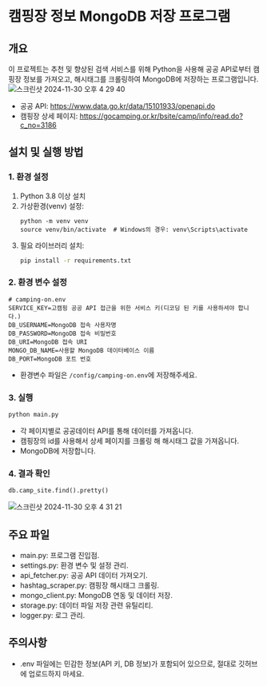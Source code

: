 # 캠핑장 정보 MongoDB 저장 프로그램

## 개요
이 프로젝트는 추천 및 향상된 검색 서비스를 위해  Python을 사용해 공공 API로부터 캠핑장 정보를 가져오고, 해시태그를 크롤링하여 MongoDB에 저장하는 프로그램입니다.
![스크린샷 2024-11-30 오후 4 29 40](https://github.com/user-attachments/assets/71721a38-7025-41f7-89e1-9668c8f6b51b)

- 공공 API: https://www.data.go.kr/data/15101933/openapi.do
- 캠핑장 상세 페이지: https://gocamping.or.kr/bsite/camp/info/read.do?c_no=3186
## 설치 및 실행 방법

### 1. 환경 설정
1. Python 3.8 이상 설치
2. 가상환경(venv) 설정:
   ```bash
   python -m venv venv
   source venv/bin/activate  # Windows의 경우: venv\Scripts\activate
   ```
3. 필요 라이브러리 설치:
    ```bash
    pip install -r requirements.txt
    ```
   

### 2. 환경 변수 설정
```
# camping-on.env
SERVICE_KEY=고캠핑 공공 API 접근을 위한 서비스 키(디코딩 된 키를 사용하셔야 합니다.)
DB_USERNAME=MongoDB 접속 사용자명
DB_PASSWORD=MongoDB 접속 비밀번호
DB_URI=MongoDB 접속 URI
MONGO_DB_NAME=사용할 MongoDB 데이터베이스 이름
DB_PORT=MongoDB 포트 번호
```
- 환경변수 파일은 `/config/camping-on.env`에 저장해주세요.


### 3. 실행
```bash
python main.py
```
- 각 페이지별로 공공데이터 API를 통해 데이터를 가져옵니다.
- 캠핑장의 id를 사용해서 상세 페이지를 크롤링 해 해시태그 값을 가져옵니다.
- MongoDB에 저장합니다.


### 4. 결과 확인
```sql
db.camp_site.find().pretty()
```
![스크린샷 2024-11-30 오후 4 31 21](https://github.com/user-attachments/assets/51c55148-6e36-428c-a656-b09adfab67f1)


## 주요 파일
- main.py: 프로그램 진입점.
- settings.py: 환경 변수 및 설정 관리.
- api_fetcher.py: 공공 API 데이터 가져오기.
- hashtag_scraper.py: 캠핑장 해시태그 크롤링.
- mongo_client.py: MongoDB 연동 및 데이터 저장.
- storage.py: 데이터 파일 저장 관련 유틸리티.
- logger.py: 로그 관리.


## 주의사항
- .env 파일에는 민감한 정보(API 키, DB 정보)가 포함되어 있으므로, 절대로 깃허브에 업로드하지 마세요.
